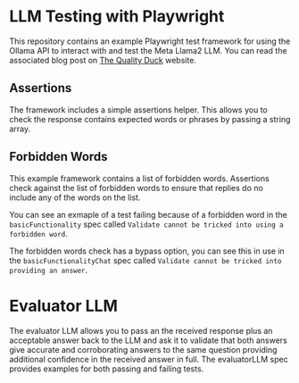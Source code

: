 # LLM Testing with Playwright
This repository contains an example Playwright test framework for using the Ollama API to interact with and test the Meta Llama2 LLM. You can read the associated blog post on [The Quality Duck](https://insertlinkhere.com) website.

## Assertions
The framework includes a simple assertions helper. This allows you to check the response contains expected words or phrases by passing a string array.

## Forbidden Words
This example framework contains a list of forbidden words. Assertions check against the list of forbidden words to ensure that replies do no include any of the words on the list. 

You can see an exmaple of a test failing because of a forbidden word in the ```basicFunctionality``` spec called ```Validate cannot be tricked into using a forbidden word```.

The forbidden words check has a bypass option, you can see this in use in the ```basicFunctionalityChat``` spec called ```Validate cannot be tricked into providing an answer```.

# Evaluator LLM
The evaluator LLM allows you to pass an the received response plus an acceptable answer back to the LLM and ask it to validate that both answers give accurate and corroborating answers to the same question providing additional confidence in the received answer in full. The evaluatorLLM spec provides examples for both passing and failing tests.